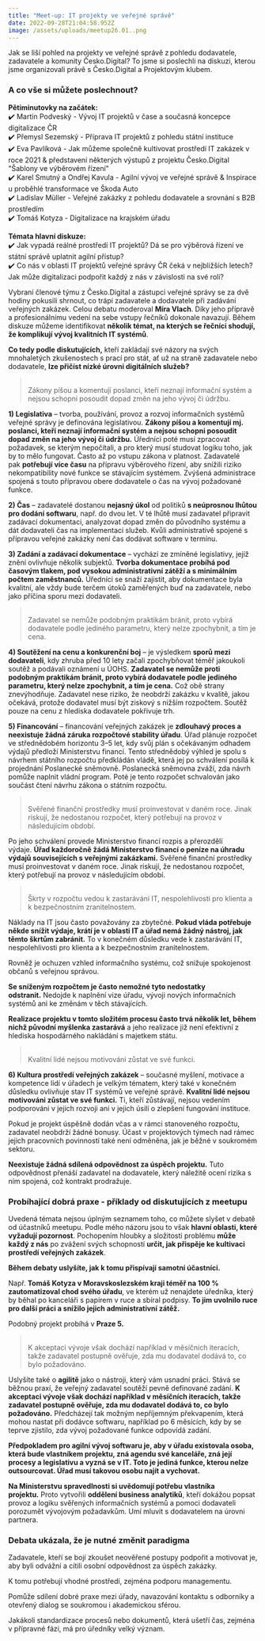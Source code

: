 ```yaml
---
title: "Meet-up: IT projekty ve veřejné správě"
date: 2022-09-28T21:04:58.952Z
image: /assets/uploads/meetup26.01..png
---
```

Jak se liší pohled na projekty ve veřejné správě z pohledu dodavatele, zadavatele a komunity Česko.Digital? To jsme si poslechli na diskuzi, kterou jsme organizovali právě s Česko.Digital a Projektovým klubem. 

### A co vše si můžete poslechnout?

**Pětiminutovky na začátek:**\
✔️ Martin Podveský - Vývoj IT projektů v čase a současná koncepce digitalizace ČR\
✔️ Přemysl Sezemský - Příprava IT projektů z pohledu státní instituce\
✔️ Eva Pavlíková - Jak můžeme společně kultivovat prostředí IT zakázek v roce 2021 & představení některých výstupů z projektu Česko.Digital "Šablony ve výběrovém řízení"\
✔️ Karel Smutný a Ondřej Kavula - Agilní vývoj ve veřejné správě & Inspirace u proběhlé transformace ve Škoda Auto\
✔️ Ladislav Müller - Veřejné zakázky z pohledu dodavatele a srovnání s B2B prostředím\
✔️ Tomáš Kotyza - Digitalizace na krajském úřadu

**Témata hlavní diskuze:**\
✔️ Jak vypadá reálné prostředí IT projektů? Dá se pro výběrová řízení ve státní správě uplatnit agilní přístup?\
✔️ Co nás v oblasti IT projektů veřejné správy ČR čeká v nejbližších letech? Jak může digitalizaci podpořit každý z nás v závislosti na své roli?

Vybraní členové týmu z Česko.Digital a zástupci veřejné správy se za dvě hodiny pokusili shrnout, co trápí zadavatele a dodavatele při zadávání veřejných zakázek. Celou debatu moderoval **Míra Vlach**. Díky jeho přípravě a profesionálnímu vedení na sebe vstupy řečníků dokonale navazují. Během diskuze můžeme identifikovat **několik témat, na kterých se řečníci shodují, že komplikují vývoj kvalitních IT systémů**.

**Co tedy podle diskutujících,** kteří zakládají své názory na svých mnohaletých zkušenostech s prací pro stát, ať už na straně zadavatele nebo dodavatele, **lze přičíst nízké úrovni digitálních služeb?**

> <br>Zákony píšou a komentují poslanci, kteří neznají informační systém a nejsou schopni posoudit dopad změn na jeho vývoj či údržbu.

**1) Legislativa** – tvorba, používání, provoz a rozvoj informačních systémů veřejné správy je definována legislativou. **Zákony píšou a komentují mj. poslanci, kteří neznají informační systém a nejsou schopni posoudit dopad změn na jeho vývoj či údržbu.** Úředníci poté musí zpracovat požadavek, se kterým nepočítali, a pro který musí studovat logiku toho, jak by to mělo fungovat. Často až po vstupu zákona v platnost. Zadavatelé pak **potřebují více času** na přípravu výběrového řízení, aby snížili riziko nekompatibility nové funkce se stávajícím systémem. Zvýšená administrace spojená s touto přípravou obere dodavatele o čas na vývoj požadované funkce.

**2) Čas** – zadavatelé dostanou **nejasný úkol** od politiků **s neúprosnou lhůtou pro dodání softwaru**, např. do dvou let. V té lhůtě musí zadavatel připravit zadávací dokumentaci, analyzovat dopad změn do původního systému a dát dodavateli čas na implementaci služeb. Kvůli administrativě spojené s přípravou veřejné zakázky není čas dodávat software v termínu.

**3) Zadání a zadávací dokumentace** – vychází ze zmíněné legislativy, jejíž znění ovlivňuje několik subjektů. **Tvorba dokumentace probíhá pod časovým tlakem, pod vysokou administrativní zátěží a s minimálním počtem zaměstnanců.** Úředníci se snaží zajistit, aby dokumentace byla kvalitní, ale vždy bude terčem útoků zaměřených buď na zadavatele, nebo jako příčina sporu mezi dodavateli.

> <br>Zadavatel se nemůže podobným praktikám bránit, proto vybírá dodavatele podle jediného parametru, který nelze zpochybnit, a tím je cena.

**4) Soutěžení na cenu a konkurenční boj** – je výsledkem **sporů mezi dodavateli**, kdy zhruba před 10 lety začali zpochybňovat téměř jakoukoli soutěž a podávali oznámení u ÚOHS. **Zadavatel se nemůže proti podobným praktikám bránit, proto vybírá dodavatele podle jediného parametru, který nelze zpochybnit, a tím je cena.** Což obě strany znevýhodňuje. Zadavatel nese riziko, že neobdrží zakázku v kvalitě, jakou očekává, protože dodavatel musí být ziskový s nižším rozpočtem. Soutěž pouze na cenu z hlediska dodavatele pokřivuje trh.

**5) Financování** – financování veřejných zakázek je **zdlouhavý proces a neexistuje žádná záruka rozpočtové stability úřadu**. Úřad plánuje rozpočet ve střednědobém horizontu 3–5 let, kdy svůj plán s očekávaným odhadem výdajů předloží Ministerstvu financí. Tento střednědobý výhled je spolu s návrhem státního rozpočtu předkládán vládě, která jej po schválení posílá k projednání Poslanecké sněmovně. Poslanecká sněmovna zváží, zda návrh pomůže naplnit vládní program. Poté je tento rozpočet schvalován jako součást čtení návrhu zákona o státním rozpočtu.

> <br>Svěřené finanční prostředky musí proinvestovat v daném roce. Jinak riskují, že nedostanou rozpočet, který potřebují na provoz v následujícím období.

Po jeho schválení provede Ministerstvo financí rozpis a přerozdělí výdaje. **Úřad každoročně žádá Ministerstvo financí o peníze na úhradu výdajů souvisejících s veřejnými zakázkami.** Svěřené finanční prostředky musí proinvestovat v daném roce. Jinak riskují, že nedostanou rozpočet, který potřebují na provoz v následujícím období.

> <br>Škrty v rozpočtu vedou k zastarávání IT, nespolehlivosti pro klienta a k bezpečnostním zranitelnostem.

Náklady na IT jsou často považovány za zbytečné. **Pokud vláda potřebuje někde snížit výdaje, krátí je v oblasti IT a úřad nemá žádný nástroj, jak těmto škrtům zabránit.** To v konečném důsledku vede k zastarávání IT, nespolehlivosti pro klienta a k bezpečnostním zranitelnostem.

Rovněž je ochuzen vzhled informačního systému, což snižuje spokojenost občanů s veřejnou správou.

**Se sníženým rozpočtem je často nemožné tyto nedostatky odstranit.** Nedojde k naplnění vize úřadu, vývoji nových informačních systémů ani ke změnám v těch stávajících.

**Realizace projektu v tomto složitém procesu často trvá několik let, během nichž původní myšlenka zastarává** a jeho realizace již není efektivní z hlediska hospodárného nakládání s majetkem státu. 

> <br>Kvalitní lidé nejsou motivováni zůstat ve své funkci.

**6) Kultura prostředí veřejných zakázek** – současné myšlení, motivace a kompetence lidí v úřadech je velkým tématem, který také v konečném důsledku ovlivňuje stav IT systémů ve veřejné správě. **Kvalitní lidé nejsou motivováni zůstat ve své funkci.** Ti, kteří zůstávají, nejsou vedením podporováni v jejich rozvoji ani v jejich úsilí o zlepšení fungování instituce.

Pokud je projekt úspěšně dodán včas a v rámci stanoveného rozpočtu, zadavatel neobdrží žádné bonusy. Účast v projektových týmech nad rámec jejich pracovních povinností také není odměněna, jak je běžné v soukromém sektoru.

**Neexistuje žádná sdílená odpovědnost za úspěch projektu.** Tuto odpovědnost přenáší zadavatel na dodavatele, který náležitě ocení rizika s ním spojená, což kontrakt prodražuje.

### Probíhající dobrá praxe - příklady od diskutujících z meetupu

Uvedená témata nejsou úplným seznamem toho, co můžete slyšet v debatě od účastníků meetupu. Podle mého názoru jsou to však **hlavní oblasti, které vyžadují pozornost**. Pochopením hloubky a složitosti problému **může každý z nás** po zvážení svých schopností **určit, jak přispěje ke kultivaci prostředí veřejných zakázek**.

**Během debaty uslyšíte, jak k tomu přispívají samotní účastníci.**

Např. **Tomáš Kotyza v Moravskoslezském kraji téměř na 100 % zautomatizoval chod svého úřadu**, ve kterém už nenajdete úředníka, který by běhal po kanceláři s papírem v ruce a sbíral podpisy. **To jim uvolnilo ruce pro další práci a snížilo jejich administrativní zátěž.**

Podobný projekt probíhá v **Praze 5.**

> <br>K akceptaci vývoje však dochází například v měsíčních iteracích, takže zadavatel postupně ověřuje, zda mu dodavatel dodává to, co bylo požadováno.

Uslyšíte také o **agilitě** jako o nástroji, který vám usnadní práci. Stává se běžnou praxí, že veřejný zadavatel soutěží pevně definované zadání. **K akceptaci vývoje však dochází například v měsíčních iteracích, takže zadavatel postupně ověřuje, zda mu dodavatel dodává to, co bylo požadováno.** Předcházejí tak možným nepříjemným překvapením, která mohou nastat při dodávce softwaru, například po 6 měsících, kdy by se teprve zjistilo, zda vývoj požadované funkce odpovídá zadání.

**Předpokladem pro agilní vývoj softwaru je, aby v úřadu existovala osoba, která bude vlastníkem projektu, zná agendu své kanceláře, zná její procesy a legislativu a vyzná se v IT. Toto je jediná funkce, kterou nelze outsourcovat. Úřad musí takovou osobu najít a vychovat.**

**Na Ministerstvu spravedlnosti si uvědomují potřebu vlastníka projektu.** Proto vytvořili **oddělení business analytiků**, kteří dokážou popsat provoz a logiku svěřených informačních systémů a pomoci dodavateli porozumět vývojovým požadavkům. Umí mluvit s dodavatelem na úrovni partnera.

### **Debata ukázala, že je nutné změnit paradigma**

Zadavatele, kteří se bojí zkoušet neověřené postupy podpořit a motivovat je, aby byli odvážní a cítili osobní odpovědnost za úspěch zakázky. 

K tomu potřebují vhodné prostředí, zejména podporu managementu.

Pomůže sdílení dobré praxe mezi úřady, navazování kontaktu s odborníky a otevřený dialog se soukromou i akademickou sférou.

Jakákoli standardizace procesů nebo dokumentů, která ušetří čas, zejména v přípravné fázi, má pro úředníky velký význam.

<!--EndFragment-->